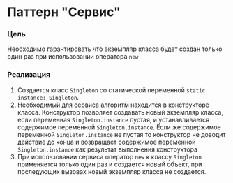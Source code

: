 # Паттерн "Сервис"

### Цель

Необходимо гарантировать что экземпляр класса будет создан только один раз при использовании оператора ``new``

### Реализация

1. Создается класс ``Singleton`` со статической переменной ``static instance: Singleton``. 
2. Необходимый для сервиса алгоритм находится в конструкторе класса. Конструктор позволяет создавать новый экземпляр
класса, если переменная ``Singleton.instance`` пустая, и устанавливается содержимое переменной  ``Singleton.instance``.
Если же содержимое переменной ``Singleton.instance`` не пустая то конструктор не доводит действие до конца и
возвращает содержимое переменной ``Singleton.instance`` как результат выполнения конструктора
3. При использовании сервиса оператор ``new`` к классу ``Singleton`` применяется только один раз и создается новый
объект, при последующих вызовах новый экземпляр класса не создается.
